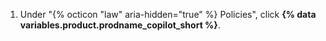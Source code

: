 1. Under "{% octicon "law" aria-hidden="true" %} Policies", click **{% data variables.product.prodname_copilot_short %}**.
